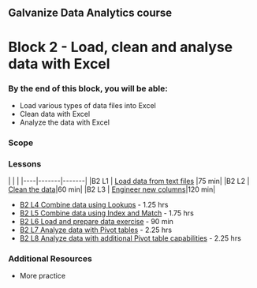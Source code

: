 ## Galvanize Data Analytics course
# Block 2 - Load, clean and analyse data with Excel

### By the end of this block, you will be able:

* Load various types of data files into Excel
* Clean data with Excel
* Analyze the data with Excel 

### Scope 


### Lessons
|     |         |
|----|-------|-------|
|B2 L1 | [Load data from text files](B2_L1-Load_data_from_text_files.md) |75 min|
|B2 L2 | [Clean the data](B2_L2-Clean_the_data.md)|60 min|
|B2 L3 | [Engineer new columns](B2_L3-Engineer_new_columns.md)|120 min|
* [B2 L4 Combine data using Lookups](B2_L4-Combine_data_using_Lookups.md) -     1.25 hrs <br>
* [B2 L5 Combine data using Index and Match](B2_L5-Combine_data_using_Index_Match.md) -     1.75 hrs <br>
* [B2 L6 Load and prepare data exercise](B2_L6-Load_prepare_data_exercise.md) -     90 min <br>
* [B2 L7 Analyze data with Pivot tables](B2_L7-Analyze_data_with_pivot_tables.md) -     2.25 hrs <br>
* [B2 L8 Analyze data with additional Pivot table capabilities](B2_L8-Additional_Pivot_capabilities.md) -     2.25 hrs <br>

### Additional Resources

* More practice

